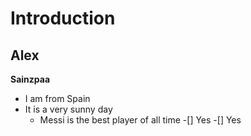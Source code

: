 # Introduction
## Alex
**Sainzpaa**
* I am from Spain
* It is a very sunny day
  * Messi is the best player of all time
-[] Yes
-[] Yes
